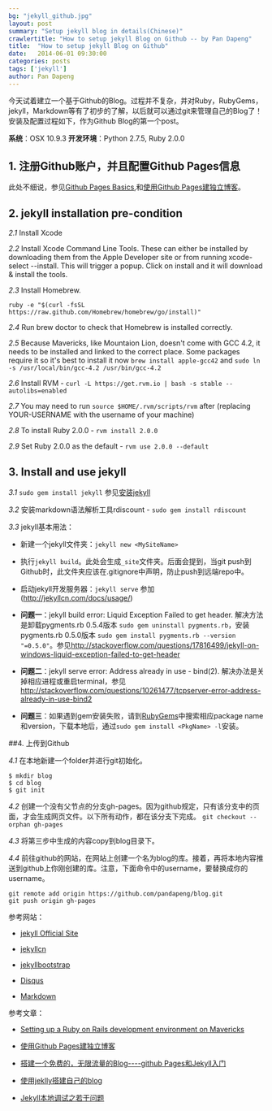```yaml
---
bg: "jekyll_github.jpg"
layout: post
summary: "Setup jekyll blog in details(Chinese)"
crawlertitle: "How to setup jekyll Blog on Github -- by Pan Dapeng"
title:  "How to setup jekyll Blog on Github"
date:   2014-06-01 09:30:00
categories: posts
tags: ['jekyll']
author: Pan Dapeng
---
```

今天试着建立一个基于Github的Blog。过程并不复杂，并对Ruby，RubyGems，jekyll，Markdown等有了初步的了解，以后就可以通过git来管理自己的Blog了！安装及配置过程如下，作为Github Blog的第一个post。

**系统**：OSX 10.9.3
**开发环境**：Python 2.7.5, Ruby 2.0.0

## 1. 注册Github账户，并且配置Github Pages信息

此处不细说，参见[Github Pages Basics](https://help.github.com/categories/20/articles),和[使用Github Pages建独立博客](http://beiyuu.com/github-pages/)。

## 2. jekyll installation pre-condition

*2.1* Install Xcode

*2.2* Install Xcode Command Line Tools. These can either be installed by downloading them from the Apple Developer site or from running xcode-select --install. This will trigger a popup. Click on install and it will download & install the tools.

*2.3* Install Homebrew. 

`ruby -e "$(curl -fsSL https://raw.github.com/Homebrew/homebrew/go/install)"`

*2.4* Run brew doctor to check that Homebrew is installed correctly.

*2.5* Because Mavericks, like Mountaion Lion, doesn't come with GCC 4.2, it needs to be installed and linked to the correct place. Some packages require it so it's best to install it now `brew install apple-gcc42` and `sudo ln -s /usr/local/bin/gcc-4.2 /usr/bin/gcc-4.2`

*2.6* Install RVM - `curl -L https://get.rvm.io | bash -s stable --autolibs=enabled`

*2.7* You may need to run `source $HOME/.rvm/scripts/rvm` after (replacing YOUR-USERNAME with the username of your machine)

*2.8* To install Ruby 2.0.0 - ```rvm install 2.0.0```

*2.9* Set Ruby 2.0.0 as the default - ```rvm use 2.0.0 --default```

## 3. Install and use jekyll

*3.1* ```sudo gem install jekyll``` 参见[安装jekyll](http://jekyllcn.com/docs/installation/)

*3.2* 安装markdown语法解析工具rdiscount - ```sudo gem install rdiscount```

*3.3* jekyll基本用法：

* 新建一个jekyll文件夹：```jekyll new <MySiteName>```

* 执行```jekyll build```。此处会生成```_site```文件夹。后面会提到，当git push到Github时，此文件夹应该在.gitignore中声明，防止push到远端repo中。

* 启动jekyll开发服务器：```jekyll serve``` 参加(http://jekyllcn.com/docs/usage/)

* **问题一**：jekyll build error: Liquid Exception Failed to get header. 解决方法是卸载pygments.rb 0.5.4版本 ```sudo gem uninstall pygments.rb```，安装pygments.rb 0.5.0版本 ```sudo gem install pygments.rb --version "=0.5.0"```。参见<http://stackoverflow.com/questions/17816499/jekyll-on-windows-liquid-exception-failed-to-get-header>

* **问题二**：jekyll serve error: Address already in use - bind(2). 解决办法是关掉相应进程或重启terminal，参见<http://stackoverflow.com/questions/10261477/tcpserver-error-address-already-in-use-bind2>

* **问题三**：如果遇到gem安装失败，请到[RubyGems](http://rubygems.org/)中搜索相应package name和version，下载本地后，通过```sudo gem install <PkgName> -l```安装。

##4. 上传到Github

*4.1* 在本地新建一个folder并进行git初始化。

```
$ mkdir blog
$ cd blog
$ git init
```

*4.2* 创建一个没有父节点的分支gh-pages。因为github规定，只有该分支中的页面，才会生成网页文件。以下所有动作，都在该分支下完成。
    ```git checkout --orphan gh-pages```
    
*4.3* 将第三步中生成的内容copy到blog目录下。

*4.4* 前往github的网站，在网站上创建一个名为blog的库。接着，再将本地内容推送到github上你刚创建的库。注意，下面命令中的username，要替换成你的username。

```
git remote add origin https://github.com/pandapeng/blog.git
git push origin gh-pages
```


参考网站：

* [jekyll Official Site](http://jekyllrb.com/)

* [jekyllcn](http://jekyllcn.com/)

* [jekyllbootstrap](http://jekyllbootstrap.com/)

* [Disqus](http://disqus.com/)

* [Markdown](http://daringfireball.net/projects/markdown/)

参考文章：

* [Setting up a Ruby on Rails development environment on Mavericks](http://dean.io/setting-up-a-ruby-on-rails-development-environment-on-mavericks/)

* [使用Github Pages建独立博客](http://beiyuu.com/github-pages/)

* [搭建一个免费的，无限流量的Blog----github Pages和Jekyll入门](http://www.ruanyifeng.com/blog/2012/08/blogging_with_jekyll.html)

* [使用jeklly搭建自己的blog](http://jolestar.com/use-jekyll-as-blog/)

* [Jekyll本地调试之若干问题](http://chxt6896.github.io/blog/2012/02/13/blog-jekyll-native.html)